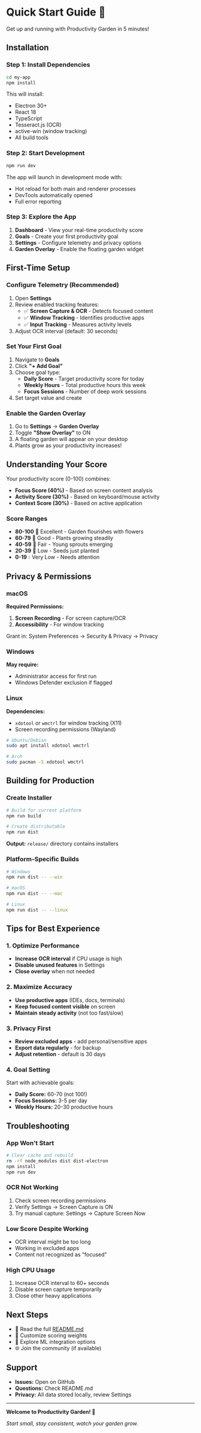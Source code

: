 # Quick Start Guide 🚀

Get up and running with Productivity Garden in 5 minutes!

## Installation

### Step 1: Install Dependencies

```bash
cd my-app
npm install
```

This will install:

-   Electron 30+
-   React 18
-   TypeScript
-   Tesseract.js (OCR)
-   active-win (window tracking)
-   All build tools

### Step 2: Start Development

```bash
npm run dev
```

The app will launch in development mode with:

-   Hot reload for both main and renderer processes
-   DevTools automatically opened
-   Full error reporting

### Step 3: Explore the App

1. **Dashboard** - View your real-time productivity score
2. **Goals** - Create your first productivity goal
3. **Settings** - Configure telemetry and privacy options
4. **Garden Overlay** - Enable the floating garden widget

## First-Time Setup

### Configure Telemetry (Recommended)

1. Open **Settings**
2. Review enabled tracking features:
    - ✅ **Screen Capture & OCR** - Detects focused content
    - ✅ **Window Tracking** - Identifies productive apps
    - ✅ **Input Tracking** - Measures activity levels
3. Adjust OCR interval (default: 30 seconds)

### Set Your First Goal

1. Navigate to **Goals**
2. Click **"+ Add Goal"**
3. Choose goal type:
    - **Daily Score** - Target productivity score for today
    - **Weekly Hours** - Total productive hours this week
    - **Focus Sessions** - Number of deep work sessions
4. Set target value and create

### Enable the Garden Overlay

1. Go to **Settings** → **Garden Overlay**
2. Toggle **"Show Overlay"** to ON
3. A floating garden will appear on your desktop
4. Plants grow as your productivity increases!

## Understanding Your Score

Your productivity score (0-100) combines:

-   **Focus Score (40%)** - Based on screen content analysis
-   **Activity Score (30%)** - Based on keyboard/mouse activity
-   **Context Score (30%)** - Based on active application

### Score Ranges

-   **80-100** 🌸 Excellent - Garden flourishes with flowers
-   **60-79** 🌱 Good - Plants growing steadily
-   **40-59** 🍃 Fair - Young sprouts emerging
-   **20-39** 🌾 Low - Seeds just planted
-   **0-19** 💧 Very Low - Needs attention

## Privacy & Permissions

### macOS

**Required Permissions:**

1. **Screen Recording** - For screen capture/OCR
2. **Accessibility** - For window tracking

Grant in: System Preferences → Security & Privacy → Privacy

### Windows

**May require:**

-   Administrator access for first run
-   Windows Defender exclusion if flagged

### Linux

**Dependencies:**

-   `xdotool` or `wmctrl` for window tracking (X11)
-   Screen recording permissions (Wayland)

```bash
# Ubuntu/Debian
sudo apt install xdotool wmctrl

# Arch
sudo pacman -S xdotool wmctrl
```

## Building for Production

### Create Installer

```bash
# Build for current platform
npm run build

# Create distributable
npm run dist
```

**Output:** `release/` directory contains installers

### Platform-Specific Builds

```bash
# Windows
npm run dist -- --win

# macOS
npm run dist -- --mac

# Linux
npm run dist -- --linux
```

## Tips for Best Experience

### 1. Optimize Performance

-   **Increase OCR interval** if CPU usage is high
-   **Disable unused features** in Settings
-   **Close overlay** when not needed

### 2. Maximize Accuracy

-   **Use productive apps** (IDEs, docs, terminals)
-   **Keep focused content visible** on screen
-   **Maintain steady activity** (not too fast/slow)

### 3. Privacy First

-   **Review excluded apps** - add personal/sensitive apps
-   **Export data regularly** - for backup
-   **Adjust retention** - default is 30 days

### 4. Goal Setting

Start with achievable goals:

-   **Daily Score:** 60-70 (not 100!)
-   **Focus Sessions:** 3-5 per day
-   **Weekly Hours:** 20-30 productive hours

## Troubleshooting

### App Won't Start

```bash
# Clear cache and rebuild
rm -rf node_modules dist dist-electron
npm install
npm run dev
```

### OCR Not Working

1. Check screen recording permissions
2. Verify Settings → Screen Capture is ON
3. Try manual capture: Settings → Capture Screen Now

### Low Score Despite Working

-   OCR interval might be too long
-   Working in excluded apps
-   Content not recognized as "focused"

### High CPU Usage

1. Increase OCR interval to 60+ seconds
2. Disable screen capture temporarily
3. Close other heavy applications

## Next Steps

-   📖 Read the full [README.md](./README.md)
-   🎨 Customize scoring weights
-   🤖 Explore ML integration options
-   🌐 Join the community (if available)

## Support

-   **Issues:** Open on GitHub
-   **Questions:** Check README.md
-   **Privacy:** All data stored locally, review Settings

---

**Welcome to Productivity Garden! 🌱**

_Start small, stay consistent, watch your garden grow._
